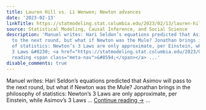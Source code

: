 ```yaml
---
title: Lauren Hill vs. Li Wenwen; Newton advances
date: '2023-02-13'
linkTitle: https://statmodeling.stat.columbia.edu/2023/02/13/lauren-hill-vs-li-wenwen-newton-advances/
source: Statistical Modeling, Causal Inference, and Social Science
description: 'Manuel writes: Hari Seldon’s equations predicted that Asimov will pass
  to the next round, but what if Newton was the Mule? Jonathan brings in the philosophy
  of statistics: Newton’s 3 Laws are only approximate, per Einstein, while Asimov’s
  3 Laws &#8230; <a href="https://statmodeling.stat.columbia.edu/2023/02/13/lauren-hill-vs-li-wenwen-newton-advances/">Continue
  reading <span class="meta-nav">&#8594;</span></a> ...'
disable_comments: true
---
```

Manuel writes: Hari Seldon’s equations predicted that Asimov will pass to the next round, but what if Newton was the Mule? Jonathan brings in the philosophy of statistics: Newton’s 3 Laws are only approximate, per Einstein, while Asimov’s 3 Laws &#8230; <a href="https://statmodeling.stat.columbia.edu/2023/02/13/lauren-hill-vs-li-wenwen-newton-advances/">Continue reading <span class="meta-nav">&#8594;</span></a> ...